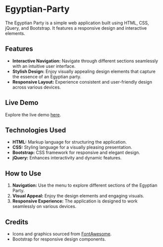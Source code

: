 # Egyptian-Party
The Egyptian Party is a simple web application built using HTML, CSS, jQuery, and Bootstrap. It features a responsive design and interactive elements.

## Features
- **Interactive Navigation:** Navigate through different sections seamlessly with an intuitive user interface.
- **Stylish Design:** Enjoy visually appealing design elements that capture the essence of an Egyptian party.
- **Responsive Layout:** Experience consistent and user-friendly design across various devices.

## Live Demo

Explore the live demo [here](https://alaakholif.github.io/Egyptian-Party/).

## Technologies Used
- **HTML:** Markup language for structuring the application.
- **CSS:** Styling language for a visually pleasing presentation.
- **Bootstrap:** CSS framework for responsive and elegant design.
- **jQuery:** Enhances interactivity and dynamic features.
  
## How to Use
1. **Navigation:** Use the menu to explore different sections of the Egyptian Party.
2. **Visual Appeal:** Enjoy the design elements and engaging visuals.
3. **Responsive Experience:** The application is designed to work seamlessly on various devices.

## Credits
- Icons and graphics sourced from [FontAwesome](https://fontawesome.com/).
- Bootstrap for responsive design components.
